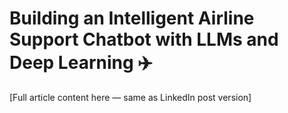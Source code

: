 # Building an Intelligent Airline Support Chatbot with LLMs and Deep Learning ✈️

[Full article content here — same as LinkedIn post version]